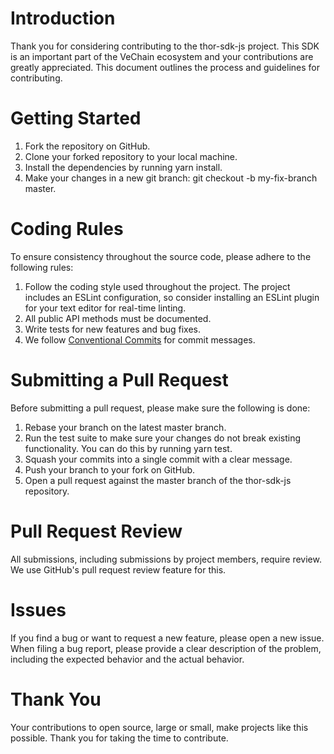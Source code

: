 # Introduction

Thank you for considering contributing to the thor-sdk-js project. This SDK is an important part of the VeChain ecosystem and your contributions are greatly appreciated. This document outlines the process and guidelines for contributing.

# Getting Started

1. Fork the repository on GitHub.
2. Clone your forked repository to your local machine.
3. Install the dependencies by running yarn install.
4. Make your changes in a new git branch: git checkout -b my-fix-branch master.

# Coding Rules

To ensure consistency throughout the source code, please adhere to the following rules:

1. Follow the coding style used throughout the project. The project includes an ESLint configuration, so consider installing an ESLint plugin for your text editor for real-time linting.
2. All public API methods must be documented.
3. Write tests for new features and bug fixes.
4. We follow [Conventional Commits](https://www.conventionalcommits.org/en/v1.0.0/) for commit messages.

# Submitting a Pull Request

Before submitting a pull request, please make sure the following is done:

1. Rebase your branch on the latest master branch.
2. Run the test suite to make sure your changes do not break existing functionality. You can do this by running yarn test.
3. Squash your commits into a single commit with a clear message.
4. Push your branch to your fork on GitHub.
5. Open a pull request against the master branch of the thor-sdk-js repository.

# Pull Request Review

All submissions, including submissions by project members, require review. We use GitHub's pull request review feature for this.

# Issues

If you find a bug or want to request a new feature, please open a new issue. When filing a bug report, please provide a clear description of the problem, including the expected behavior and the actual behavior.

# Thank You

Your contributions to open source, large or small, make projects like this possible. Thank you for taking the time to contribute.